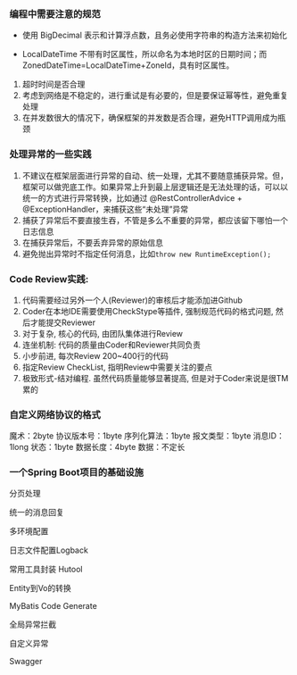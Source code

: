 ### 编程中需要注意的规范

- 使用 BigDecimal 表示和计算浮点数，且务必使用字符串的构造方法来初始化

- LocalDateTime 不带有时区属性，所以命名为本地时区的日期时间；而ZonedDateTime=LocalDateTime+ZoneId，具有时区属性。

  

1. 超时时间是否合理
2. 考虑到网络是不稳定的，进行重试是有必要的，但是要保证幂等性，避免重复处理
3. 在并发数很大的情况下，确保框架的并发数是否合理，避免HTTP调用成为瓶颈



### 处理异常的一些实践

1. 不建议在框架层面进行异常的自动、统一处理，尤其不要随意捕获异常。但，框架可以做兜底工作。如果异常上升到最上层逻辑还是无法处理的话，可以以统一的方式进行异常转换，比如通过 @RestControllerAdvice + @ExceptionHandler，来捕获这些“未处理”异常
2. 捕获了异常后不要直接生吞，不管是多么不重要的异常，都应该留下哪怕一个日志信息
3. 在捕获异常后，不要丢弃异常的原始信息
4. 避免抛出异常时不指定任何消息，比如`throw new RuntimeException();`





### Code Review实践:

1. 代码需要经过另外一个人(Reviewer)的审核后才能添加进Github
2. Coder在本地IDE需要使用CheckStype等插件, 强制规范代码的格式问题, 然后才能提交Reviewer
3. 对于复杂, 核心的代码, 由团队集体进行Review
4. 连坐机制: 代码的质量由Coder和Reviewer共同负责
5. 小步前进, 每次Review 200~400行的代码
6. 指定Review CheckList, 指明Review中需要关注的要点
7. 极致形式-结对编程. 虽然代码质量能够显著提高, 但是对于Coder来说是很TM累的



### 自定义网络协议的格式

魔术：2byte
协议版本号：1byte
序列化算法：1byte
报文类型：1byte
消息ID：1long
状态：1byte
数据长度：4byte
数据：不定长



### 一个Spring Boot项目的基础设施

分页处理

统一的消息回复

多环境配置

日志文件配置Logback

常用工具封装 Hutool

Entity到Vo的转换

MyBatis Code Generate

全局异常拦截

自定义异常

Swagger

